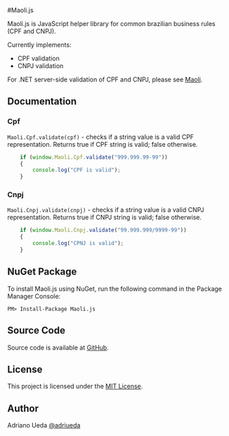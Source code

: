 #Maoli.js

Maoli.js is JavaScript helper library for common brazilian business rules (CPF and CNPJ).

Currently implements:

* CPF validation
* CNPJ validation

For .NET server-side validation of CPF and CNPJ, please see [Maoli](https://github.com/aueda/maoli/).

## Documentation

### Cpf

``Maoli.Cpf.validate(cpf)`` - checks if a string value is a valid CPF representation. Returns true if CPF string is valid; false otherwise.

```JavaScript
	if (window.Maoli.Cpf.validate("999.999.99-99"))
	{
	    console.log("CPF is valid");
	}
```

### Cnpj

``Maoli.Cnpj.validate(cnpj)`` - checks if a string value is a valid CNPJ representation. Returns true if CNPJ string is valid; false otherwise.

```JavaScript
	if (window.Maoli.Cnpj.validate("99.999.999/9999-99"))
	{
	    console.log("CPNJ is valid");
	}
```

## NuGet Package

To install Maoli.js using NuGet, run the following command in the Package Manager Console:

```
PM> Install-Package Maoli.js
```

## Source Code

Source code is available at [GitHub](https://github.com/aueda/maoli.js/).

## License

This project is licensed under the [MIT License](http://opensource.org/licenses/MIT).

## Author

Adriano Ueda [@adriueda](https://twitter.com/adriueda)
